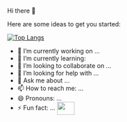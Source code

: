 Hi there 👋


Here are some ideas to get you started:

[![Top Langs](https://github-readme-stats.vercel.app/api/top-langs/?username=Mcgaria&layout=compact)](https://github.com/Mcgaria/github-readme-stats)

- 🔭 I’m currently working on ...
- 🌱 I’m currently learning: 
- 👯 I’m looking to collaborate on ...
- 🤔 I’m looking for help with ...
- 💬 Ask me about ...
- 📫 How to reach me: ...
- 😄 Pronouns: ...
- ⚡ Fun fact: ...
<a href="your link" target="blank"><img align="center" src="https://cdn.jsdelivr.net/npm/simple-icons@3.0.1/icons/instagram.svg" alt="" height="30" width="40" /></a>



